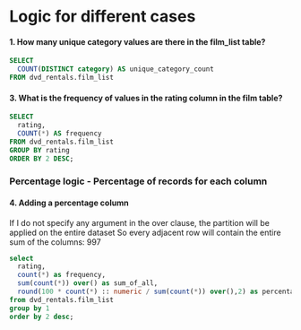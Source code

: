 # Logic for different cases


#### 1. How many unique category values are there in the film_list table?

```sql
SELECT
  COUNT(DISTINCT category) AS unique_category_count
FROM dvd_rentals.film_list
```

#### 3. What is the frequency of values in the rating column in the film table?

```sql
SELECT
  rating,
  COUNT(*) AS frequency
FROM dvd_rentals.film_list
GROUP BY rating
ORDER BY 2 DESC;
```

### Percentage logic - Percentage of records for each column
#### 4. Adding a percentage column

If I do not specify any argument in the over clause, the partition will be applied on the entire dataset
So every adjacent row will contain the entire sum of the columns: 997

```sql
select 
  rating,
  count(*) as frequency,
  sum(count(*)) over() as sum_of_all,
  round(100 * count(*) :: numeric / sum(count(*)) over(),2) as percentage
from dvd_rentals.film_list
group by 1
order by 2 desc;
```


